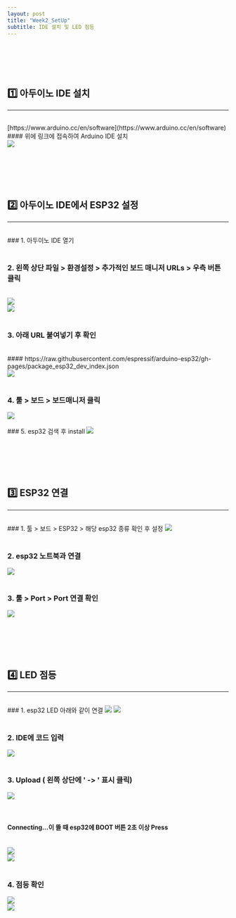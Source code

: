 ```yaml
---
layout: post
title: "Week2_SetUp"
subtitle: IDE 설치 및 LED 점등
---
```

<br><br>
<br><br>



## 1️⃣ 아두이노 IDE 설치
<hr/>
<br>
[https://www.arduino.cc/en/software](https://www.arduino.cc/en/software)<br/>
#### 위에 링크에 접속하여 Arduino IDE 설치<br>
<img src="https://user-images.githubusercontent.com/63178658/223021248-17441d33-53a8-461a-97a2-d528fc809069.png"/>
<br><br>
<br><br>
<br><br>



## 2️⃣ 아두이노 IDE에서 ESP32 설정
---
<br>
### 1. 아두이노 IDE 열기
<br><br>


### 2. 왼쪽 상단 파일 > 환경설정 > 추가적인 보드 매니저 URLs > 우측 버튼 클릭
<br>
<img src= "https://user-images.githubusercontent.com/63178658/223050088-ce9e3ce4-b1c4-4ae6-967a-f8320445745c.png"/>
<br>
<img src= "https://user-images.githubusercontent.com/63178658/223050090-c122f353-8abe-4ee9-aaf8-4635e95a79b1.png"/>
<br><br>


### 3. 아래 URL 붙여넣기 후 확인
<br>
#### https://raw.githubusercontent.com/espressif/arduino-esp32/gh-pages/package_esp32_dev_index.json
<br><img src= "https://user-images.githubusercontent.com/63178658/223050093-a236922c-8385-4bba-80ec-df46f53ad6a8.png"/>
<br><br>


### 4. 툴 > 보드 > 보드매니저 클릭
<img src= "https://user-images.githubusercontent.com/63178658/223050098-b0c9a4f6-189d-4c3d-ae66-1dc9ddc318a5.png"/>
<br><br>
### 5. esp32 검색 후 install
<img src= "https://user-images.githubusercontent.com/63178658/223050082-b726529e-364b-4b54-b97f-c740cee37292.png"/>
<br><br>
<br><br>
<br><br>



## 3️⃣ ESP32 연결 
<hr/>
<br>
### 1. 툴 > 보드 > ESP32 > 해당 esp32 종류 확인 후 설정
<img src= "https://user-images.githubusercontent.com/63178658/223051835-105d1043-d271-4aa3-89d4-670d91351a2e.png"/>
<br><br>


### 2. esp32 노트북과 연결
<img src = "https://user-images.githubusercontent.com/63178658/223051944-66b8d24c-0246-4728-b688-ca75904658a3.jpg"/>
<br><br>


### 3. 툴 > Port > Port 연결 확인
<img src = "https://user-images.githubusercontent.com/63178658/223053471-997780fa-02f6-4483-a58a-5b59312fc72b.png"/>
<br><br>
<br><br>
<br><br>

## 4️⃣ LED 점등
<hr/>
<br>
### 1. esp32 LED 아래와 같이 연결
<img src = "https://user-images.githubusercontent.com/63178658/223055291-ea943bd9-f871-4d79-8535-69b0c0637d92.jpg"/>
<img src = "https://user-images.githubusercontent.com/63178658/223055284-71e94a94-1f33-46dc-b09c-712292c31092.jpg"/>
<br><br>


### 2. IDE에 코드 입력
<img src = "https://user-images.githubusercontent.com/63178658/223057009-1aa64ec1-a67c-4c7b-baac-f8553626753f.png"/>
<br><br>


### 3. Upload ( 왼쪽 상단에 ' -> ' 표시 클릭)
<img src = "https://user-images.githubusercontent.com/63178658/223057009-1aa64ec1-a67c-4c7b-baac-f8553626753f.png"/><br>
<br><br>
#### Connecting...이 뜰 때 esp32에 BOOT 버튼 2초 이상 Press
<br>
<img src="https://user-images.githubusercontent.com/63178658/223057014-c7f12fef-6238-4f56-9618-30a3d3888535.png"/>
<br>
<img src="https://user-images.githubusercontent.com/63178658/223056791-e6dfc507-0279-4194-aea5-ee70db659ea0.jpg"/>
<br><br>


### 4. 점등 확인
<img src = "https://user-images.githubusercontent.com/63178658/223054964-78939bb2-7d3a-4fab-9a4b-66b84c8366bd.png"/>
<br>
<img src="https://user-images.githubusercontent.com/63178658/223055278-61aabaa6-d98e-495f-8d2f-f3f7d1570b34.jpg"/>
<br><br><br>

